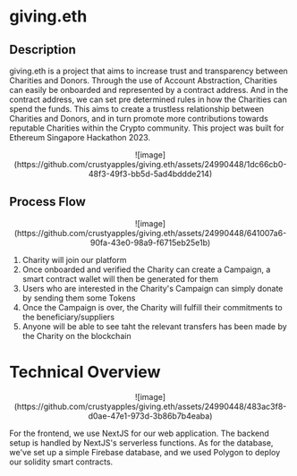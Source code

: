 # giving.eth
## Description
giving.eth is a project that aims to increase trust and transparency between Charities and Donors. Through the use of Account Abstraction, Charities can easily be onboarded and represented by a contract address. And in the contract address, we can set pre determined rules in how the Charities can spend the funds. This aims to create a trustless relationship between Charities and Donors, and in turn promote more contributions towards reputable Charities within the Crypto community. This project was built for Ethereum Singapore Hackathon 2023. 
<p align='center'>
![image](https://github.com/crustyapples/giving.eth/assets/24990448/1dc66cb0-48f3-49f3-bb5d-5ad4bddde214)

</p>

## Process Flow
<p align='center'>
![image](https://github.com/crustyapples/giving.eth/assets/24990448/641007a6-90fa-43e0-98a9-f6715eb25e1b)

</p>

1. Charity will join our platform
2. Once onboarded and verified the Charity can create a Campaign, a smart contract wallet will then be generated for them
3. Users who are interested in the Charity's Campaign can simply donate by sending them some Tokens
4. Once the Campaign is over, the Charity will fulfill their commitments to the beneficiary/suppliers
5. Anyone will be able to see taht the relevant transfers has been made by the Charity on the blockchain

# Technical Overview
<p align='center'>
![image](https://github.com/crustyapples/giving.eth/assets/24990448/483ac3f8-d0ae-47e1-973d-3b86b7b4eaba)

</p>

For the frontend, we use NextJS for our web application. The backend setup is handled by NextJS's serverless functions. As for the database, we've set up a simple Firebase database, and we used Polygon to deploy our solidity smart contracts.
